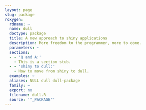 ```yaml
---
layout: page
slug: package
roxygen:
  rdname: ~
  name: dull
  doctype: package
  title: A new approach to shiny applications
  description: More freedom to the programmer, more to come.
  parameters: ~
  sections:
  - - 'Q and A:'
    - This is a section stub.
  - - 'shiny to dull:'
    - How to move from shiny to dull.
  examples: ~
  aliases: NULL dull dull-package
  family: ~
  export: no
  filename: dull.R
  source: '"_PACKAGE"'
---
```

